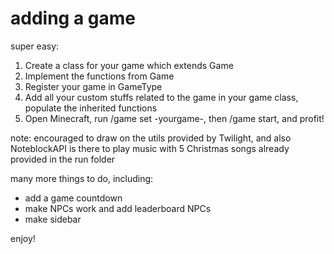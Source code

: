 # adding a game
super easy:
1. Create a class for your game which extends Game
2. Implement the functions from Game
3. Register your game in GameType
4. Add all your custom stuffs related to the game in your game class, populate the inherited functions
5. Open Minecraft, run /game set -yourgame-, then /game start, and profit!

note: encouraged to draw on the utils provided by Twilight, and also NoteblockAPI is there to play music with 5 Christmas songs already provided in the run folder

many more things to do, including:
- add a game countdown
- make NPCs work and add leaderboard NPCs
- make sidebar

enjoy!